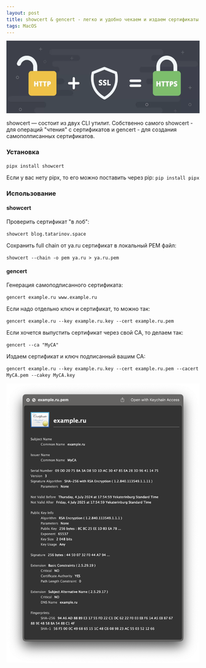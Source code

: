 ```yaml
---
layout: post
title: showcert & gencert - легко и удобно чекаем и издаем сертификаты
tags: MacOS
---
```

![](https://raw.githubusercontent.com/tatarinovms/tatarinovms.github.io/master/images/posts/sscert/logo.png)

showcert — состоит из двух CLI утилит. Собственно самого showcert - для операций "чтения" с сертификатов и gencert - для создания самополписанных сертификатов.

### Установка

`pipx install showcert`

Если у вас нету pipx, то его можно поставить через pip: `pip install pipx`

### Использование

#### showcert

Проверить сертификат "в лоб": 

`showcert blog.tatarinov.space`

Сохранить full chain от ya.ru сертификат в локальный PEM файл:

`showcert --chain -o pem ya.ru > ya.ru.pem`

#### gencert

Генерация самоподписанного сертификата:

`gencert example.ru www.example.ru`

Если надо отдельно ключ и сертификат, то можно так: 

`gencert example.ru --key example.ru.key --cert example.ru.pem`

Если хочется выпустить сертификат через свой CA, то делаем так: 

`gencert --ca "MyCA"`

Издаем сертификат и ключ подписанный вашим CA: 

`gencert example.ru --key example.ru.key --cert example.ru.pem --cacert MyCA.pem --cakey MyCA.key`

![](https://raw.githubusercontent.com/tatarinovms/tatarinovms.github.io/master/images/posts/sscert/1.png)

